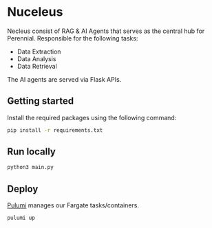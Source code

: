 # Nuceleus

Necleus consist of RAG & AI Agents that serves as the central hub for Perennial. Responsible for the following tasks:

- Data Extraction
- Data Analysis
- Data Retrieval

The AI agents are served via Flask APIs.

## Getting started

Install the required packages using the following command:

```bash
pip install -r requirements.txt
```

## Run locally

```bash
python3 main.py
```

## Deploy

[Pulumi](https://www.pulumi.com/templates/container-service/aws/) manages our Fargate tasks/containers.

```bash
pulumi up
```
